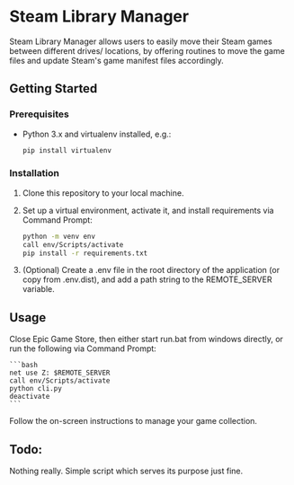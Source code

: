 # Steam Library Manager

Steam Library Manager allows users to easily move their Steam games between different drives/ locations, by offering routines to move the game files and update Steam's game manifest files accordingly.

## Getting Started

### Prerequisites

- Python 3.x and virtualenv installed, e.g.:
	
	```bash
	pip install virtualenv
	```

### Installation

1. Clone this repository to your local machine.

2. Set up a virtual environment, activate it, and install requirements via Command Prompt:

    ```bash
    python -m venv env
    call env/Scripts/activate
    pip install -r requirements.txt
    ```

3. (Optional) Create a .env file in the root directory of the application (or copy from .env.dist), and add a path string to the REMOTE_SERVER variable.


## Usage

Close Epic Game Store, then either start run.bat from windows directly, or run the following via Command Prompt:

	```bash
	net use Z: $REMOTE_SERVER
	call env/Scripts/activate
	python cli.py
	deactivate
	```

Follow the on-screen instructions to manage your game collection.

## Todo:

Nothing really. Simple script which serves its purpose just fine.